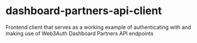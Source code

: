 # dashboard-partners-api-client
Frontend client that serves as a working example of authenticating with and making use of Web3Auth Dashboard Partners API endpoints
